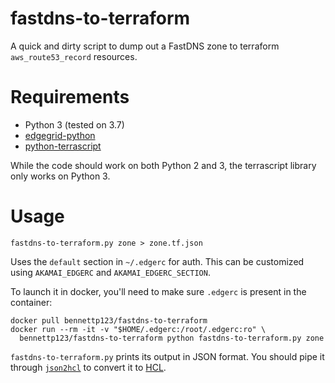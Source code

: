 # fastdns-to-terraform

A quick and dirty script to dump out a FastDNS zone to terraform
`aws_route53_record` resources.


# Requirements

* Python 3 (tested on 3.7)
* [edgegrid-python](https://github.com/akamai/AkamaiOPEN-edgegrid-python)
* [python-terrascript](https://github.com/mjuenema/python-terrascript)

While the code should work on both Python 2 and 3, the terrascript library
only works on Python 3.


# Usage

```
fastdns-to-terraform.py zone > zone.tf.json
```

Uses the `default` section in `~/.edgerc` for auth. This can be customized using
`AKAMAI_EDGERC` and `AKAMAI_EDGERC_SECTION`.

To launch it in docker, you'll need to make sure `.edgerc` is present in the
container:

```
docker pull bennettp123/fastdns-to-terraform
docker run --rm -it -v "$HOME/.edgerc:/root/.edgerc:ro" \
  bennettp123/fastdns-to-terraform python fastdns-to-terraform.py zone
```

`fastdns-to-terraform.py` prints its output in JSON format. You should pipe it
through [`json2hcl`](https://github.com/kvz/json2hcl) to convert it to
[HCL](https://github.com/hashicorp/hcl#why).

